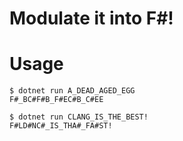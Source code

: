 # Modulate it into F#!
# Usage
```
$ dotnet run A_DEAD_AGED_EGG
F#_BC#F#B_F#EC#B_C#EE
```
```
$ dotnet run CLANG_IS_THE_BEST!
F#LD#NC#_IS_THA#_FA#ST!
```

